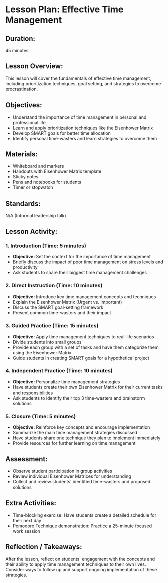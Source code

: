 # Lesson Plan: Effective Time Management

## **Duration:**
45 minutes

## **Lesson Overview:**
This lesson will cover the fundamentals of effective time management, including prioritization techniques, goal setting, and strategies to overcome procrastination.

## **Objectives:**
- Understand the importance of time management in personal and professional life
- Learn and apply prioritization techniques like the Eisenhower Matrix
- Develop SMART goals for better time allocation
- Identify personal time-wasters and learn strategies to overcome them

## **Materials:**
- Whiteboard and markers
- Handouts with Eisenhower Matrix template
- Sticky notes
- Pens and notebooks for students
- Timer or stopwatch

## **Standards:**
N/A (Informal leadership talk)

## **Lesson Activity:**

### 1. **Introduction (Time: 5 minutes)**
   - **Objective:** Set the context for the importance of time management
   - Briefly discuss the impact of poor time management on stress levels and productivity
   - Ask students to share their biggest time management challenges

### 2. **Direct Instruction (Time: 10 minutes)**
   - **Objective:** Introduce key time management concepts and techniques
   - Explain the Eisenhower Matrix (Urgent vs. Important)
   - Discuss the SMART goal-setting framework
   - Present common time-wasters and their impact

### 3. **Guided Practice (Time: 15 minutes)**
   - **Objective:** Apply time management techniques to real-life scenarios
   - Divide students into small groups
   - Provide each group with a set of tasks and have them categorize them using the Eisenhower Matrix
   - Guide students in creating SMART goals for a hypothetical project

### 4. **Independent Practice (Time: 10 minutes)**
   - **Objective:** Personalize time management strategies
   - Have students create their own Eisenhower Matrix for their current tasks and responsibilities
   - Ask students to identify their top 3 time-wasters and brainstorm solutions

### 5. **Closure (Time: 5 minutes)**
   - **Objective:** Reinforce key concepts and encourage implementation
   - Summarize the main time management strategies discussed
   - Have students share one technique they plan to implement immediately
   - Provide resources for further learning on time management

## **Assessment:**
- Observe student participation in group activities
- Review individual Eisenhower Matrices for understanding
- Collect and review students' identified time-wasters and proposed solutions

## **Extra Activities:**
- Time-blocking exercise: Have students create a detailed schedule for their next day
- Pomodoro Technique demonstration: Practice a 25-minute focused work session

## **Reflection / Takeaways:**
After the lesson, reflect on students' engagement with the concepts and their ability to apply time management techniques to their own lives. Consider ways to follow up and support ongoing implementation of these strategies.

